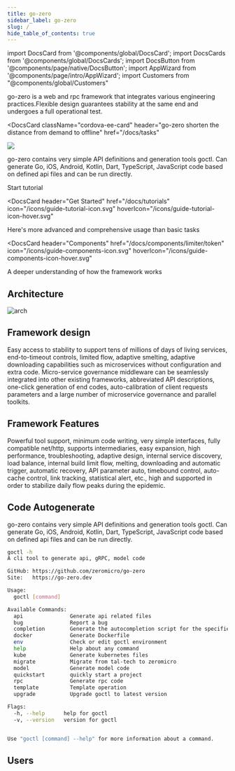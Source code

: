 ```yaml
---
title: go-zero
sidebar_label: go-zero
slug: /
hide_table_of_contents: true
---
```


import DocsCard from '@components/global/DocsCard';
import DocsCards from '@components/global/DocsCards';
import DocsButton from '@components/page/native/DocsButton';
import AppWizard from '@components/page/intro/AppWizard';
import Customers from "@components/global/Customers"

<head>
  <title>go-zero shorten the distance from demand to offline</title>
  <meta
    name="description"
    content="go-zero is a web and rpc framework that integrates various engineering practices.Flexible design guarantees stability at the same end and undergoes a full operational test."
  />
  <link rel="canonical" href="https://go-zero.dev" />
  <link rel="alternate" href="https://go-zero.dev" hreflang="x-default" />
  <link rel="alternate" href="https://go-zero.dev" hreflang="en" />
  <meta property="og:url" content="https://go-zero.dev" />
</head>

go-zero is a web and rpc framework that integrates various engineering practices.Flexible design guarantees stability at the same end and undergoes a full operational test.

<intro-end />

<DocsCard
  className="cordova-ee-card"
  header="go-zero shorten the distance from demand to offline"
  href="/docs/tasks"
>
  <div>
    <img src="/logos/logo.svg" class="cordova-ee-img" />
    <p>
      go-zero contains very simple API definitions and generation tools goctl. Can generate Go, iOS, Android, Kotlin, Dart, TypeScript, JavaScript code based on defined api files and can be run directly.
    </p>
    <DocsButton className="native-ee-detail">Start tutorial</DocsButton>
  </div>
</DocsCard>

<DocsCards>

<DocsCard
  header="Get Started"
  href="/docs/tutorials"
  icon="/icons/guide-tutorial-icon.svg"
  hoverIcon="/icons/guide-tutorial-icon-hover.svg"
>
  <p>Here's more advanced and comprehensive usage than basic tasks</p>
</DocsCard>

<DocsCard
  header="Components"
  href="/docs/components/limiter/token"
  icon="/icons/guide-components-icon.svg"
  hoverIcon="/icons/guide-components-icon-hover.svg"
>
  <p>A deeper understanding of how the framework works</p>
</DocsCard>

</DocsCards>

## Architecture

![arch](/img/index/arch-cn.svg)

## Framework design

Easy access to stability to support tens of millions of days of living services, end-to-timeout controls, limited flow, adaptive smelting, adaptive downloading capabilities such as microservices without configuration and extra code. Micro-service governance middleware can be seamlessly integrated into other existing frameworks, abbreviated API descriptions, one-click generation of end codes, auto-calibration of client requests parameters and a large number of microservice governance and parallel toolkits.

## Framework Features

Powerful tool support, minimum code writing, very simple interfaces, fully compatible net/http, supports intermediaries, easy expansion, high performance, troubleshooting, adaptive design, internal service discovery, load balance, internal build limit flow, melting, downloading and automatic trigger, automatic recovery, API parameter auto, timebound control, auto-cache control, link tracking, statistical alert, etc., high and supported in order to stabilize daily flow peaks during the epidemic.

## Code Autogenerate

go-zero contains very simple API definitions and generation tools goctl. Can generate Go, iOS, Android, Kotlin, Dart, TypeScript, JavaScript code based on defined api files and can be run directly.

```bash
goctl -h
A cli tool to generate api, gRPC, model code

GitHub: https://github.com/zeromicro/go-zero
Site:   https://go-zero.dev

Usage:
  goctl [command]

Available Commands:
  api               Generate api related files
  bug               Report a bug
  completion        Generate the autocompletion script for the specified shell
  docker            Generate Dockerfile
  env               Check or edit goctl environment
  help              Help about any command
  kube              Generate kubernetes files
  migrate           Migrate from tal-tech to zeromicro
  model             Generate model code
  quickstart        quickly start a project
  rpc               Generate rpc code
  template          Template operation
  upgrade           Upgrade goctl to latest version

Flags:
  -h, --help      help for goctl
  -v, --version   version for goctl


Use "goctl [command] --help" for more information about a command.
```

## Users

<Customers nbElements={6} />
